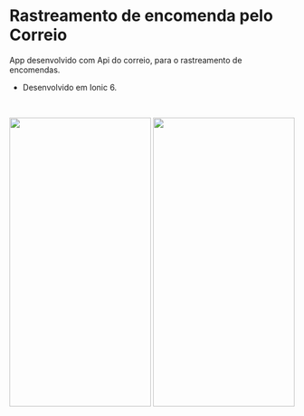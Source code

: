 # Rastreamento de encomenda pelo Correio
App desenvolvido com Api do correio, para o rastreamento de encomendas. <br>
- Desenvolvido em Ionic 6.
<br>

<p align="center">
  <img width="250" height="510" src="https://user-images.githubusercontent.com/86168060/174811412-9b182812-33ea-4cb0-85f7-ea68daa8afdf.png">
   <img width="250" height="510" src="https://user-images.githubusercontent.com/86168060/174811406-1477ccd3-4c07-4520-a3e1-064782b82476.png">
</p>


